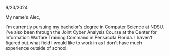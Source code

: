 9/23/2024

My name's Alec,

I'm currently pursuing my bachelor's degree in Computer Science at NDSU. I've also been through the Joint Cyber Analysis Course
at the Center for Information Warfare Training Command in Pensacola Florida. 
I haven't figured out what field I would like to work in as I don't have much experience outside of school.

